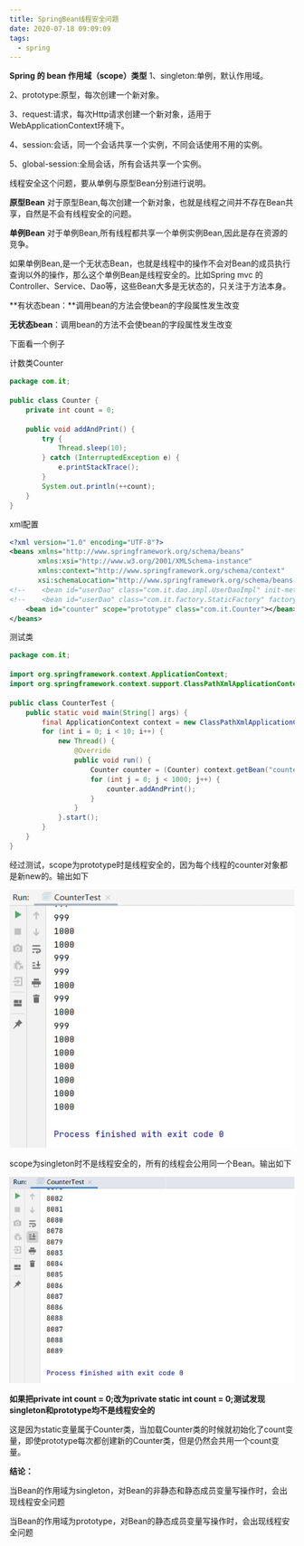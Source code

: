 ```yaml
---
title: SpringBean线程安全问题
date: 2020-07-18 09:09:09
tags:
  - spring
---
```


**Spring 的 bean 作用域（scope）类型**
1、singleton:单例，默认作用域。

2、prototype:原型，每次创建一个新对象。

3、request:请求，每次Http请求创建一个新对象，适用于WebApplicationContext环境下。

4、session:会话，同一个会话共享一个实例，不同会话使用不用的实例。

5、global-session:全局会话，所有会话共享一个实例。

线程安全这个问题，要从单例与原型Bean分别进行说明。

**原型Bean**
对于原型Bean,每次创建一个新对象，也就是线程之间并不存在Bean共享，自然是不会有线程安全的问题。

**单例Bean**
对于单例Bean,所有线程都共享一个单例实例Bean,因此是存在资源的竞争。

如果单例Bean,是一个无状态Bean，也就是线程中的操作不会对Bean的成员执行查询以外的操作，那么这个单例Bean是线程安全的。比如Spring mvc 的 Controller、Service、Dao等，这些Bean大多是无状态的，只关注于方法本身。

**有状态bean：**调用bean的方法会使bean的字段属性发生改变

**无状态bean**：调用bean的方法不会使bean的字段属性发生改变

下面看一个例子

计数类Counter

```java
package com.it;

public class Counter {
    private int count = 0;

    public void addAndPrint() {
        try {
            Thread.sleep(10);
        } catch (InterruptedException e) {
            e.printStackTrace();
        }
        System.out.println(++count);
    }
}

```

xml配置

```xml
<?xml version="1.0" encoding="UTF-8"?>
<beans xmlns="http://www.springframework.org/schema/beans"
       xmlns:xsi="http://www.w3.org/2001/XMLSchema-instance"
       xmlns:context="http://www.springframework.org/schema/context"
       xsi:schemaLocation="http://www.springframework.org/schema/beans http://www.springframework.org/schema/beans/spring-beans.xsd http://www.springframework.org/schema/context https://www.springframework.org/schema/context/spring-context.xsd">
<!--    <bean id="userDao" class="com.it.dao.impl.UserDaoImpl" init-method="init" destroy-method="destory"></bean>-->
<!--    <bean id="userDao" class="com.it.factory.StaticFactory" factory-method="getUserDao"></bean>-->
    <bean id="counter" scope="prototype" class="com.it.Counter"></bean>
</beans>
```

测试类

```java
package com.it;

import org.springframework.context.ApplicationContext;
import org.springframework.context.support.ClassPathXmlApplicationContext;

public class CounterTest {
    public static void main(String[] args) {
        final ApplicationContext context = new ClassPathXmlApplicationContext("applicationContext.xml");
        for (int i = 0; i < 10; i++) {
            new Thread() {
                @Override
                public void run() {
                    Counter counter = (Counter) context.getBean("counter");
                    for (int j = 0; j < 1000; j++) {
                        counter.addAndPrint();
                    }
                }
            }.start();
        }
    }
}
```

经过测试，scope为prototype时是线程安全的，因为每个线程的counter对象都是新new的。输出如下

![img](SpringBean线程安全问题/QQ截图20200718093544.png)

scope为singleton时不是线程安全的，所有的线程会公用同一个Bean。输出如下

![img](SpringBean线程安全问题/QQ截图20200718092939.png)

**如果把private int count = 0;改为private static int count = 0;测试发现singleton和prototype均不是线程安全的**

这是因为static变量属于Counter类，当加载Counter类的时候就初始化了count变量，即使prototype每次都创建新的Counter类，但是仍然会共用一个count变量。

**结论：**

当Bean的作用域为singleton，对Bean的非静态和静态成员变量写操作时，会出现线程安全问题

当Bean的作用域为prototype，对Bean的静态成员变量写操作时，会出现线程安全问题